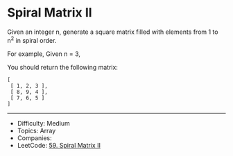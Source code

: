 # Spiral Matrix II

Given an integer n, generate a square matrix filled with elements from 1 to n<sup>2</sup> in spiral order.

For example,
Given n = 3,

You should return the following matrix:
```
[
 [ 1, 2, 3 ],
 [ 8, 9, 4 ],
 [ 7, 6, 5 ]
]
```

---

* Difficulty: Medium
* Topics: Array
* Companies: 
* LeetCode: [59. Spiral Matrix II](https://leetcode.com/problems/spiral-matrix-ii/description/)
